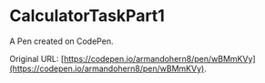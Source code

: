 #  CalculatorTaskPart1

A Pen created on CodePen.

Original URL: [https://codepen.io/armandohern8/pen/wBMmKVy](https://codepen.io/armandohern8/pen/wBMmKVy).


